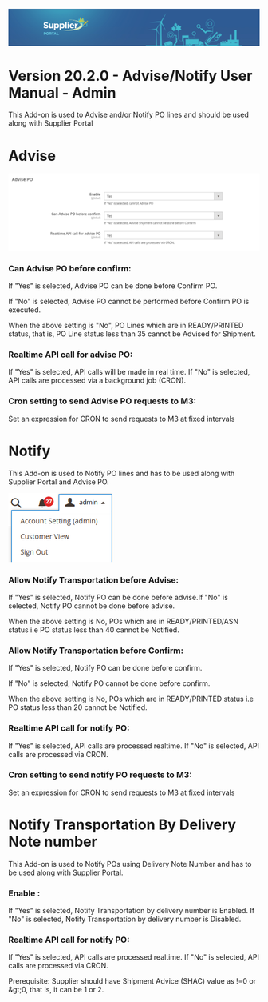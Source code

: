 
![Supplier portal banner](../../../../images/banner-supplier-portal.jpg)

# Version 20.2.0 - Advise/Notify User Manual - Admin

This Add-on is used to Advise and/or Notify PO lines and should be used along with Supplier Portal

# Advise

<kbd>
<img alt="metrics display" src="../../images/usermanual/advise_po_setting.png">
</kbd>

### Can Advise PO before confirm: 
If &quot;Yes&quot; is selected, Advise PO can be done before Confirm PO.

If &quot;No&quot; is selected, Advise PO cannot be performed before Confirm PO is executed.

When the above setting is &quot;No&quot;, PO Lines which are in READY/PRINTED status, that is, PO Line status less than 35 cannot be Advised for Shipment.

### Realtime API call for advise PO:
If &quot;Yes&quot; is selected, API calls will be made in real time. If &quot;No&quot; is selected, API calls are processed via a background job (CRON).

### Cron setting to send Advise PO requests to M3:
Set an expression for CRON to send requests to M3 at fixed intervals

# Notify

This Add-on is used to Notify PO lines and has to be used along with Supplier Portal and Advise PO.

<kbd>
<img alt="Exit system" src="../../images/usermanual/admin-logout.png">
</kbd>

### Allow Notify Transportation before Advise:
If &quot;Yes&quot; is selected, Notify PO can be done before advise.If &quot;No&quot; is selected, Notify PO cannot be done before advise.

When the above setting is No, POs which are in READY/PRINTED/ASN status i.e PO status less than 40 cannot be Notified.

### Allow Notify Transportation before Confirm: 
If &quot;Yes&quot; is selected, Notify PO can be done before confirm.

If &quot;No&quot; is selected, Notify PO cannot be done before confirm.

When the above setting is No, POs which are in READY/PRINTED status i.e PO status less than 20 cannot be Notified.

### Realtime API call for notify PO:
If &quot;Yes&quot; is selected, API calls are processed realtime. If &quot;No&quot; is selected, API calls are processed via CRON.

### Cron setting to send notify PO requests to M3:
Set an expression for CRON to send requests to M3 at fixed intervals

# Notify Transportation By Delivery Note number

This Add-on is used to Notify POs using Delivery Note Number and has to be used along with Supplier Portal.

### Enable : 
If &quot;Yes&quot; is selected, Notify Transportation by delivery number is Enabled. If &quot;No&quot; is selected, Notify Transportation by delivery number is Disabled.

### Realtime API call for notify PO:
If &quot;Yes&quot; is selected, API calls are processed realtime. If &quot;No&quot; is selected, API calls are processed via CRON.

Prerequisite: Supplier should have Shipment Advice (SHAC) value as !=0 or \&gt;0, that is, it can be 1 or 2.

